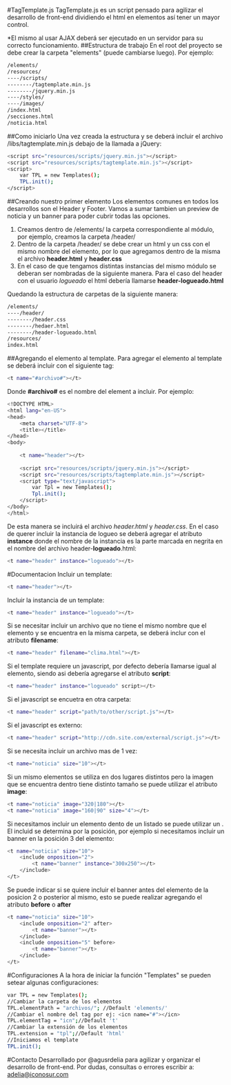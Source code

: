 #TagTemplate.js
TagTemplate.js es un script pensado para agilizar el desarrollo de front-end dividiendo el html en elementos así tener un mayor control.

*El mismo al usar AJAX deberá ser ejecutado en un servidor para su correcto funcionamiento.
##Estructura de trabajo
En el root del proyecto se debe crear la carpeta "elements" (puede cambiarse luego). Por ejemplo:
```sh
/elements/
/resources/
----/scripts/
--------/tagtemplate.min.js
--------/jquery.min.js
----/styles/
----/images/
/index.html
/secciones.html
/noticia.html
```

##Como iniciarlo
Una vez creada la estructura y se deberá incluir el archivo /libs/tagtemplate.min.js debajo de la llamada a jQuery:
```sh
<script src="resources/scripts/jquery.min.js"></script>
<script src="resources/scripts/tagtemplate.min.js"></script>
<script>
    var TPL = new Templates();
    TPL.init();
</script>
```
##Creando nuestro primer elemento
Los elementos comunes en todos los desarrollos son el Header y Footer. Vamos a sumar tambien un preview de noticia y un banner para poder cubrir todas las opciones. 
1. Creamos dentro de /elements/ la carpeta correspondiente al módulo, por ejemplo, creamos la carpeta /header/
2. Dentro de la carpeta /header/ se debe crear un html y un css con el mismo nombre del elemento, por lo que agregamos dentro de la misma el archivo **header.html** y **header.css**
3. En el caso de que tengamos distintas instancias del mismo módulo se deberan ser nombradas de la siguiente manera. Para el caso del header con el usuario *logueado* el html debería llamarse **header-logueado.html**

Quedando la estructura de carpetas de la siguiente manera:
```sh
/elements/
----/header/
--------/header.css
--------/hedaer.html
--------/header-logueado.html
/resources/
index.html
```
##Agregando el elemento al template.
Para agregar el elemento al template se deberá incluir con el siguiente tag:
```sh
<t name="#archivo#"></t>
```
Donde **#archivo#** es el nombre del element a incluir. Por ejemplo:
```sh
<!DOCTYPE HTML>
<html lang="en-US">
<head>
	<meta charset="UTF-8">
	<title></title>
</head>
<body>
	
	<t name="header"></t>
	
	<script src="resources/scripts/jquery.min.js"></script>
	<script src="resources/scripts/tagtemplate.min.js"></script>
	<script type="text/javascript">
		var Tpl = new Templates();
		Tpl.init();
	</script>
</body>
</html>
```
De esta manera se incluirá el archivo *header.html* y *header.css*. En el caso de querer incluir la instancia de logueo se deberá agregar el atributo **instance** donde el nombre de la instancia es la parte marcada en negrita en el nombre del archivo header-**logueado**.html:
```sh
<t name="header" instance="logueado"></t>
```
#Documentacion
Incluir un template:
```sh
<t name="header"></t>
```
Incluir la instancia de un template:
```sh
<t name="header" instance="logueado"></t>
```
Si se necesitar incluir un archivo que no tiene el mismo nombre que el elemento y se encuentra en la misma carpeta, se deberá inclur con el atributo **filename**:
```sh
<t name="header" filename="clima.html"></t>
```
Si el template requiere un javascript, por defecto debería llamarse igual al elemento, siendo asi debería agregarse el atributo **script**:
```sh
<t name="header" instance="logueado" script></t>
```
Si el javascript se encuetra en otra carpeta:
```sh
<t name="header" script="path/to/other/script.js"></t>
```
Si el javascript es externo:
```sh
<t name="header" script="http://cdn.site.com/external/script.js"></t>
```
Si se necesita incluir un archivo mas de 1 vez:
```sh
<t name="noticia" size="10"></t>
```
Si un mismo elementos se utiliza en dos lugares distintos pero la imagen que se encuentra dentro tiene distinto tamaño se puede utilizar el atributo **image**:
```sh
<t name="noticia" image="320|180"></t>
<t name="noticia" image="160|90" size="4"></t>
```
Si necesitamos incluir un elemento dento de un listado se puede utilizar un *<include>*. El incluid se determina por la posición, por ejemplo si necesitamos incluir un banner en la posición 3 del elemento:
```sh
<t name="noticia" size="10">
    <include onposition="2">
        <t name="banner" instance="300x250"></t>
    </include>
</t>
```
Se puede indicar si se quiere incluir el banner antes del elemento de la posicion 2 o posterior al mismo, esto se puede realizar agregando el atributo **before** o **after**
```sh
<t name="noticia" size="10">
    <include onposition="2" after>
        <t name="banner"></t>
    </include>
    <include onposition="5" before>
        <t name="banner"></t>
    </include>
</t>
```
#Configuraciones
A la hora de iniciar la función "Templates" se pueden setear algunas configuraciones:
```sh
var TPL = new Templates();
//Cambiar la carpeta de los elementos
TPL.elementPath = "archivos/"; //Default 'elements/'
//Cambiar el nombre del tag por ej: <icn name="#"></icn>
TPL.elementTag = "icn";//Default 't'
//Cambiar la extensión de los elementos
TPL.extension = "tpl";//Default 'html'
//Iniciamos el template
TPL.init();
```
#Contacto
Desarrollado por @agusrdelia para agilizar y organizar el desarrollo de front-end. Por dudas, consultas o errores escribir a: adelia@iconosur.com
